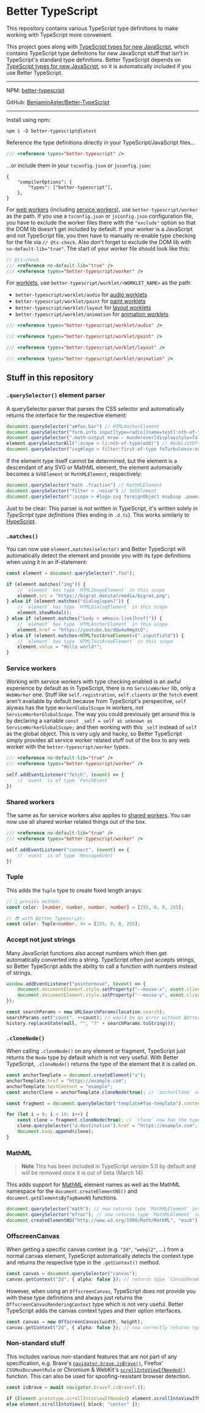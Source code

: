
# Better TypeScript

This repository contains various TypeScript type definitions to make working with TypeScript more convenient.

This project goes along with [TypeScript types for new JavaScript](https://github.com/BenjaminAster/TypeScript-types-for-new-JavaScript), which contains TypeScript type definitions for new JavaScript stuff that isn't in TypeScript's standard type definitions. Better TypeScript depends on [TypeScript types for new JavaScript](https://github.com/BenjaminAster/TypeScript-types-for-new-JavaScript), so it is automatically included if you use Better TypeScript.

---

NPM: [better-typescript](https://www.npmjs.com/package/better-typescript)

GitHub: [BenjaminAster/Better-TypeScript](https://github.com/BenjaminAster/Better-TypeScript)

---

Install using npm:

```shell
npm i -D better-typescript@latest
```

Reference the type definitions directly in your TypeScript/JavaScript files...

```javascript
/// <reference types="better-typescript" />
```

...or include them in your `tsconfig.json` or `jsconfig.json`:

```jsonc
{
	"compilerOptions": {
		"types": ["better-typescript"],
	},
}
```

For [web workers](https://developer.mozilla.org/en-US/docs/Web/API/Web_Workers_API/Using_web_workers) (including [service workers](https://developer.mozilla.org/en-US/docs/Web/API/Service_Worker_API)), use `better-typescript/worker` as the path. If you use a `tsconfig.json` or `jsconfig.json` configuration file, you have to exclude the worker files there with the `"exclude"` option so that the DOM lib doesn't get included by default. If your worker is a JavaScript and not TypeScript file, you then have to manually re-enable type checking for the file via `// @ts-check`. Also don't forget to exclude the DOM lib with `no-default-lib="true"`. The start of your worker file should look like this:

```javascript
// @ts-check
/// <reference no-default-lib="true" />
/// <reference types="better-typescript/worker" />
```

For [worklets](https://developer.mozilla.org/en-US/docs/Web/API/Worklet), use `better-typescript/worklet/<WORKLET_NAME>` as the path:
 - `better-typescript/worklet/audio` for [audio worklets](https://developer.mozilla.org/en-US/docs/Web/API/AudioWorklet)
 - `better-typescript/worklet/paint` for [paint worklets](https://developer.mozilla.org/en-US/docs/Web/API/PaintWorklet)
 - `better-typescript/worklet/layout` for [layout worklets](https://github.com/w3c/css-houdini-drafts/blob/main/css-layout-api/EXPLAINER.md)
 - `better-typescript/worklet/animation` for [animation worklets](https://github.com/w3c/css-houdini-drafts/blob/main/css-animation-worklet-1/README.md)
```javascript
/// <reference types="better-typescript/worklet/audio" />
```
```javascript
/// <reference types="better-typescript/worklet/paint" />
```
```javascript
/// <reference types="better-typescript/worklet/layout" />
```
```javascript
/// <reference types="better-typescript/worklet/animation" />
```

## Stuff in this repository

### `.querySelector()` element parser

A querySelector parser that parses the CSS selector and automatically returns the interface for the respective element:

```typescript
document.querySelector("a#foo.bar") // HTMLAnchorElement
document.querySelector("form.info input[type=radio][name=test]:nth-of-type(even)") // HTMLInputElement
document.querySelector(".math-output mrow ~ munderover[displaystyle=false]") // MathMLElement
element.querySelectorAll(":scope > li:nth-of-type(odd)") // NodeListOf<HTMLLIElement>
document.querySelector("svg#logo > filter:first-of-type feTurbulence:not([type=fractalNoise])") // SVGFETurbulenceElement
```

If the element type itself cannot be determined, but the element is a descendant of any SVG or MathML element, the element automacially becomes a `SVGElement` or `MathMLElement`, respectively:

```typescript
document.querySelector("math .fraction") // MathMLElement
document.querySelector("filter > .noise") // SVGElement
document.querySelector(":scope > #logo-svg foreignObject msubsup .power") // MathMLElement
```

Just to be clear: This parser is _not_ written in TypeScript, it's written solely in _TypeScript type definitions_ (files ending in `.d.ts`). This works similarly to [HypeScript](https://github.com/ronami/HypeScript).

### `.matches()`

You can now use `element.matches(selector)` and Better TypeScript will automatically detect the element and provide you with its type definitions when using it in an if-statement:

```typescript
const element = document.querySelector(".foo");

if (element.matches("img")) {
	// `element` has type `HTMLImageElement` in this scope
	element.src = "https://bigrat.monster/media/bigrat.png";
} else if (element.matches("dialog[open]")) {
	// `element` has type `HTMLDialogElement` in this scope
	element.showModal();
} else if (element.matches("body > a#main-link[href]")) {
	// `element` has type `HTMLAnchorElement` in this scope
	element.href = "https://youtube.be/dQw4w9WgXcQ";
} else if (element.matches<HTMLTextAreaElement>(".inputfield")) {
	// `element` has type `HTMLTextAreaElement` in this scope
	element.value = "Hello world!";
}
```

### Service workers

Working with service workers with type checking enabled is an awful experience by default as in TypeScript, there is no `ServiceWorker` lib, only a `WebWorker` one. Stuff like `self.registration`, `self.clients` or the `fetch` event aren't available by default because from TypeScript's perspecitve, `self` alywas has the type `WorkerGlobalScope` in workers, not `ServiceWorkerGlobalScope`. The way you could previously get around this is by declaring a variable `const _self = self as unknown as ServiceWorkerGlobalScope;` and then working with this `_self` instead of `self` as the global object. This is very ugly and hacky, so Better TypeScript simply provides all service worker related stuff out of the box to any web worker with the `better-typescript/worker` types.

```typescript
/// <reference no-default-lib="true" />
/// <reference types="better-typescript/worker" />

self.addEventListener("fetch", (event) => {
	// `event` is of type `FetchEvent`
})
```

### Shared workers

The same as for service workers also applies to [shared workers](https://developer.mozilla.org/en-US/docs/Web/API/SharedWorker). You can now use all shared worker related things out of the box.

```typescript
/// <reference no-default-lib="true" />
/// <reference types="better-typescript/worker" />

self.addEventListener("connect", (event) => {
	// `event` is of type `MessageEvent`
})
```

### Tuple

This adds the `Tuple` type to create fixed length arrays:

```typescript
// 💩 previos method:
const color: [number, number, number, number] = [255, 0, 0, 255];

// 😎 with Better Typescript:
const color: Tuple<number, 4> = [255, 0, 0, 255];
```

### Accept not just strings

Many JavaScript functions also accept numbers which then get automatically converted into a string. TypeScript often _just_ accepts strings, so Better TypeScript adds the ability to call a function with numbers instead of strings.

```typescript
window.addEventListener("pointermove", (event) => {
	document.documentElement.style.setProperty("--mouse-x", event.clientX); // would be an error without Better TypeScript
	document.documentElement.style.setProperty("--mouse-y", event.clientY);
});
```

```typescript
const searchParams = new URLSearchParams(location.search);
searchParams.set("count", ++count); // would be an error without Better TypeScript
history.replaceState(null, "", "?" + searchParams.toString());
```

### `.cloneNode()`

When calling `.cloneNode()` on any element or fragment, TypeScript just returns the `Node` type by default which is not very useful. With Better TypeScript, `.cloneNode()` returns the type of the element that it is called on.

```typescript
const anchorTemplate = document.createElement("a");
anchorTemplate.href = "https://example.com";
anchorTemplate.textContent = "example";
const anchorClone = anchorTemplate.cloneNode(true); // `anchorClone` now has the type `HTMLAnchorElement` instead of just `Node`
```

```typescript
const fragment = document.querySelector("template#foo-template").content;

for (let i = 0; i < 10; i++) {
	const clone = fragment.cloneNode(true); // `clone` now has the type `DocumentFragment` instead of just `Node`
	clone.querySelector("a.destination").href = "https://example.com";
	document.body.append(clone);
}
```

### MathML

> **Note**
> This has been included in TypeScript version 5.0 by default and will be removed once it is out of beta (March 14)

This adds support for [MathML](https://developer.mozilla.org/en-US/docs/Web/MathML) element names as well as the MathML namespace for the `document.createElementNS()` and `document.getElementsByTagNameNS` functions.

```typescript
document.querySelector("math"); // now returns type `MathMLElement` instead of `Element`
document.querySelector("mfrac"); // now returns type `MathMLElement` instead of `Element`
document.createElementNS("http://www.w3.org/1998/Math/MathML", "msub"); // now returns type `MathMLElement` instead of `Element`
```

### OffscreenCanvas

When getting a specific canvas context (e.g. `"2d"`, `"webgl2"`, ...) from a normal canvas element, TypeScript automatically detects the context type and returns the respective type in the `.getContext()` method.

```typescript
const canvas = document.querySelector("canvas");
canvas.getContext("2d", { alpha: false }); // returns type `CanvasRenderingContext2D` & the options parameter is of type `CanvasRenderingContext2DSettings`
```

However, when using an `OffscreenCanvas`, TypeScript does not provide you with these type definitions and always just returns the `OffscreenCanvasRenderingContext` type which is not very useful. Better TypeScript adds the canvas context types and their option interfaces.

```typescript
const canvas = new OffscreenCanvas(width, height);
canvas.getContext("2d", { alpha: false }); // now correctly returns type `CanvasRenderingContext2D` & the options parameter is of type `OffscreenCanvasRenderingContext2DSettings`
```

### Non-standard stuff

This includes various non-standard features that are not part of any specification, e.g. Brave's [`navigator.brave.isBrave()`](https://github.com/brave/brave-browser/issues/8216#issuecomment-590184398), Firefox' `CSSMozDocumentRule` or Chromium & WebKit's [`scrollIntoViewIfNeeded()`](https://developer.mozilla.org/en-US/docs/Web/API/Element/scrollIntoViewIfNeeded) function. This can also be used for spoofing-resistant browser detection.

```typescript
const isBrave = await navigator.brave?.isBrave?.();
```

```typescript
if (Element.prototype.scrollIntoViewIfNeeded) element.scrollIntoViewIfNeeded(true);
else element.scrollIntoView({ block: "center" });
```
